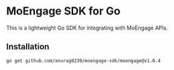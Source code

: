 # MoEngage SDK for Go

This is a lightweight Go SDK for integrating with MoEngage APIs.

## Installation

```sh
go get github.com/anurag8239/moengage-sdk/moengage@v1.0.4
